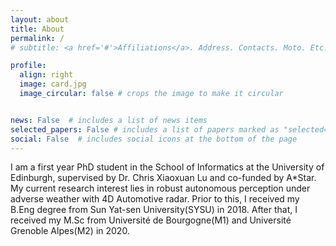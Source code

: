 ```yaml
---
layout: about
title: About
permalink: /
# subtitle: <a href='#'>Affiliations</a>. Address. Contacts. Moto. Etc.

profile:
  align: right
  image: card.jpg
  image_circular: false # crops the image to make it circular


news: False  # includes a list of news items
selected_papers: False # includes a list of papers marked as "selected={true}"
social: False  # includes social icons at the bottom of the page
---
```


I am a first year PhD student in the School of Informatics at the University of Edinburgh, supervised by Dr. Chris Xiaoxuan Lu and co-funded by A*Star. My current research interest lies in robust autonomous perception under adverse weather with 4D Automotive radar. Prior to this, I received my B.Eng degree from Sun Yat-sen University(SYSU) in 2018. After that, I received my M.Sc from Université de Bourgogne(M1) and Université Grenoble Alpes(M2) in 2020.


<a href="https://github.com/DJNing"><i class="fab fa-github fa-3x"></i>
<a href="mailto:jianning.deng@ed.ac.uk"><i class="fas fa-envelope fa-3x"></i>
<a href="https://orcid.org/0000-0003-2096-4176"><i class="fab fa-orcid fa-3x"></i>


